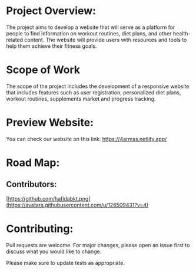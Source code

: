 # Project Overview:

   The project aims to develop a website that will serve as a platform for people to find information on workout routines, diet plans, and other health-related content. The website will provide users with resources and tools to help them achieve their fitness goals.
# Scope of Work
The scope of the project includes the development of a responsive website that includes features such as user registration, personalized diet plans, workout routines, supplements market and progress tracking.

# Preview Website:
   You can check our website on this link: https://4armss.netlify.app/
   
# Road Map:

## Contributors: 

 [https://github.com/hafidabkt.png](https://avatars.githubusercontent.com/u/126509431?v=4)



   
# Contributing:

Pull requests are welcome. For major changes, please open an issue first
to discuss what you would like to change.

Please make sure to update tests as appropriate.
